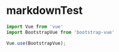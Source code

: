 # markdownTest

```js
import Vue from 'vue'
import BootstrapVue from 'bootstrap-vue'

Vue.use(BootstrapVue);
```
